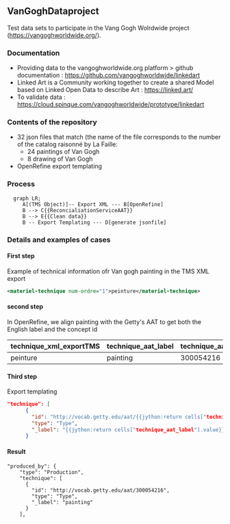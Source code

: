 ## VanGoghDataproject

Test data sets to participate in the Vang Gogh Wolrdwide project (https://vangoghworldwide.org/).

### Documentation 
* Providing data to the vangoghworldwide.org platform > github documentation : https://github.com/vangoghworldwide/linkedart
* Linked Art is a Community working together to create a shared Model based on Linked Open Data to describe Art : https://linked.art/
* To validate data : https://cloud.spinque.com/vangoghworldwide/prototype/linkedart

### Contents of the repository  

* 32 json files that match (the name of the file corresponds to the number of the catalog raisonné by La Faille:
  * 24 paintings of Van Gogh
  * 8 drawing of Van Gogh
* OpenRefine export templating

### Process 

```mermaid
  graph LR;
     A[(TMS Object)]-- Export XML --- B[OpenRefine]
     B --> C{{ReconcialiationServiceAAT}}
     B --> E{{Clean data}}
     B -- Export Templating --- D[generate jsonfile]
```

### Details and examples of cases

#### First step 
Example of technical information ofr Van gogh painting in the TMS XML export 
```xml
<materiel-technique num-ordre="1">peinture</materiel-technique>
```
 
#### second step 
In OpenRefine, we align painting with the Getty's AAT to get both the English label and the concept id

| technique_xml_exportTMS | technique_aat_label                          | technique_aat_id             |
|------------|--------------------------------------|-------------------------|
| peinture      | painting                  | 300054216            |

#### Third step 

Export templating
```json
"technique": [
      {
        "id": "http://vocab.getty.edu/aat/{{jython:return cells["technique_aat_id"].value}}",
        "type": "Type",
        "_label": "{{jython:return cells["technique_aat_label"].value}}"
      }
```
#### Result 

```jsonld
"produced_by": {
    "type": "Production",
    "technique": [
      {
        "id": "http://vocab.getty.edu/aat/300054216",
        "type": "Type",
        "_label": "painting"
      }
    ],
```


